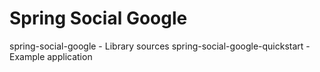 Spring Social Google
=====================

spring-social-google - Library sources
spring-social-google-quickstart - Example application

[Reference Manual]: https://github.com/GabiAxel/spring-social-google/wiki/Spring-Social-Google-Reference-Manual
[Live Example]: http://googleapis.cloudfoundry.com/
